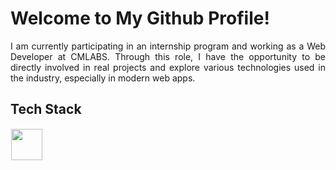 # Welcome to My Github Profile!
<div align="justify"> I am currently participating in an internship program and working as a Web Developer at CMLABS. Through this role, I have the opportunity to be directly involved in real projects and explore various technologies used in the industry, especially in modern web apps.
<dev/>
  
## Tech Stack
  <img src="https://skillicons.dev/icons?i=javascript,cpp,html,css,nodejs,react,bootstrap,photoshop,python,flutter,debian,tailwind,php,docker,figma" height="50" style="margin: 1px"/> 
</p>







